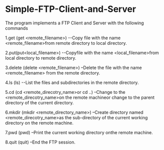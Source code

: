 # Simple-FTP-Client-and-Server

The program implements a FTP Client and Server with the following commands

1.get (get <remote_filename>) --Copy file with the name <remote_filename>from remote directory to local directory.

2.put(put<local_filename>) --Copyfile with the name <local_filename>from local directory to remote directory.

3.delete (delete <remote_filename>) –Delete the file with the name <remote_filename> from the remote directory.

4.ls (ls) --List the files and subdirectories in the remote directory.

5.cd (cd <remote_direcotry_name>or cd ..) –Change to the <remote_direcotry_name>on the remote machineor change to the parent directory of the current directory.

6.mkdir (mkdir <remote_directory_name>) –Create directory named <remote_direcotry_name>as the sub-directory of the current working directory on the remote machine.

7.pwd (pwd) –Print the current working directory onthe remote machine.

8.quit (quit) –End the FTP session.
